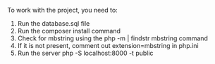 To work with the project, you need to:

1. Run the database.sql file
2. Run the composer install command
3. Check for mbstring using the php -m | findstr mbstring command
4. If it is not present, comment out extension=mbstring in php.ini
5. Run the server php -S localhost:8000 -t public
